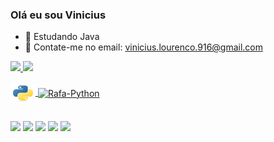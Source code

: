 ### Olá eu sou Vinicius 

- 🌱 Estudando Java
- 💬 Contate-me no email: vinicius.lourenco.916@gmail.com
  
</div>
<a href="https://github.com/nokkxn">
  <img height= "180em" src="https://github-readme-stats.vercel.app/api?username=nokkxn&show_icons=true&theme=dark&include_all_commits=true&true&count_private=true"/>
  <img height= "180em" src="https://github-readme-stats.vercel.app/api/top-langs?username=nokkxn&layout=compact&langs_count=16&theme=dark" />
</div<>

<div style="display: inline_block"><br>
  <img align="center" alt="Rafa-Python" height="30" width="40" src="https://raw.githubusercontent.com/devicons/devicon/master/icons/python/python-original.svg">
  <img align="center" alt="Rafa-Python" height="30" width="40" src="https://cdn.jsdelivr.net/gh/devicons/devicon/icons/java/java-plain.svg" />

##

<div>
  <a href="https://instagram.com/nokkxn" target="_blank"><img src="https://img.shields.io/badge/-Instagram-%23E4405F?style=for-the-badge&logo=instagram&logoColor=white" target="_blank"></a>
 	<a href="https://www.twitch.tv/nokkxn" target="_blank"><img src="https://img.shields.io/badge/Twitch-9146FF?style=for-the-badge&logo=twitch&logoColor=white" target="_blank"></a>
 <a href="https://discord.gg/nokkxn" target="_blank"><img src="https://img.shields.io/badge/Discord-7289DA?style=for-the-badge&logo=discord&logoColor=white" target="_blank"></a> 
  <a href = "vinicius.lourenco.916@gmail.com"><img src="https://img.shields.io/badge/-Gmail-%23333?style=for-the-badge&logo=gmail&logoColor=white" target="_blank"></a>
  <a href="https://www.linkedin.com/in/vinicius-lourenço-935239248/" target="_blank"><img src="https://img.shields.io/badge/-LinkedIn-%230077B5?style=for-the-badge&logo=linkedin&logoColor=white" target="_blank"></a> 
  
</div>



          
